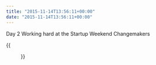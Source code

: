 ```yaml
---
title: "2015-11-14T13:56:11+00:00"
date: "2015-11-14T13:56:11+00:00"
---
```


Day 2 Working hard at the Startup Weekend Changemakers

{{<figure src="/img/microposts/old/CTxuuurWoAA9LdR.jpg" alt="Startup Weekend Brussels">}}

